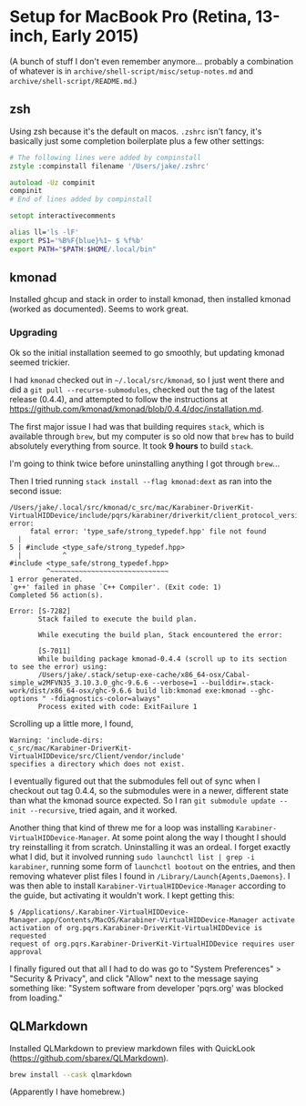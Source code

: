 # Setup for MacBook Pro (Retina, 13-inch, Early 2015)

(A bunch of stuff I don't even remember anymore... probably a combination of
whatever is in `archive/shell-script/misc/setup-notes.md` and
`archive/shell-script/README.md`.)

## zsh

Using zsh because it's the default on macos. `.zshrc` isn't fancy, it's
basically just some completion boilerplate plus a few other settings:

```zsh
# The following lines were added by compinstall
zstyle :compinstall filename '/Users/jake/.zshrc'

autoload -Uz compinit
compinit
# End of lines added by compinstall

setopt interactivecomments

alias ll='ls -lF'
export PS1='%B%F{blue}%1~ $ %f%b'
export PATH="$PATH:$HOME/.local/bin"
```

## kmonad

Installed ghcup and stack in order to install kmonad,
then installed kmonad (worked as documented).
Seems to work great.

### Upgrading

Ok so the initial installation seemed to go smoothly, but updating kmonad seemed
trickier.

I had `kmonad` checked out in `~/.local/src/kmonad`, so I just went there and
did a `git pull --recurse-submodules`, checked out the tag of the latest release
(0.4.4), and attempted to follow the instructions at
<https://github.com/kmonad/kmonad/blob/0.4.4/doc/installation.md>.

The first major issue I had was that building requires `stack`, which is
available through `brew`, but my computer is so old now that `brew` has to build
absolutely everything from source. It took **9 hours** to build `stack`.

I'm going to think twice before uninstalling anything I got through `brew`...

Then I tried running `stack install --flag kmonad:dext` as ran into the second
issue:

```raw
/Users/jake/.local/src/kmonad/c_src/mac/Karabiner-DriverKit-VirtualHIDDevice/include/pqrs/karabiner/driverkit/client_protocol_version.hpp:5:10: error:
     fatal error: 'type_safe/strong_typedef.hpp' file not found
  |                   
5 | #include <type_safe/strong_typedef.hpp>
  |          ^        
#include <type_safe/strong_typedef.hpp>
         ^~~~~~~~~~~~~~~~~~~~~~~~~~~~~~
1 error generated.    
`g++' failed in phase `C++ Compiler'. (Exit code: 1)
Completed 56 action(s).

Error: [S-7282]
       Stack failed to execute the build plan.
       
       While executing the build plan, Stack encountered the error:
       
       [S-7011]
       While building package kmonad-0.4.4 (scroll up to its section to see the error) using:
       /Users/jake/.stack/setup-exe-cache/x86_64-osx/Cabal-simple_w2MFVN35_3.10.3.0_ghc-9.6.6 --verbose=1 --builddir=.stack-work/dist/x86_64-osx/ghc-9.6.6 build lib:kmonad exe:kmonad --ghc-options " -fdiagnostics-color=always"
       Process exited with code: ExitFailure 1
```

Scrolling up a little more, I found,

```raw
Warning: 'include-dirs:
c_src/mac/Karabiner-DriverKit-VirtualHIDDevice/src/Client/vendor/include'
specifies a directory which does not exist.
```

I eventually figured out that the submodules fell out of sync when I checkout
out tag 0.4.4, so the submodules were in a newer, different state than what the
kmonad source expected. So I ran `git submodule update --init --recursive`,
tried again, and it worked.

Another thing that kind of threw me for a loop was installing
`Karabiner-VirtualHIDDevice-Manager`. At some point along the way I thought I
should try reinstalling it from scratch. Uninstalling it was an ordeal. I forget
exactly what I did, but it involved running `sudo launchctl list | grep -i karabiner`,
running some form of `launchctl bootout` on the entries, and then removing
whatever plist files I found in `/Library/Launch{Agents,Daemons}`. I was then
able to install `Karabiner-VirtualHIDDevice-Manager` according to the guide, but
activating it wouldn't work. I kept getting this:

```raw
$ /Applications/.Karabiner-VirtualHIDDevice-Manager.app/Contents/MacOS/Karabiner-VirtualHIDDevice-Manager activate
activation of org.pqrs.Karabiner-DriverKit-VirtualHIDDevice is requested
request of org.pqrs.Karabiner-DriverKit-VirtualHIDDevice requires user approval
```

I finally figured out that all I had to do was go to "System Preferences" >
"Security & Privacy", and click "Allow" next to the message saying something
like: "System software from developer 'pqrs.org' was blocked from loading."

## QLMarkdown

Installed QLMarkdown to preview markdown files with QuickLook
(<https://github.com/sbarex/QLMarkdown>).

```sh
brew install --cask qlmarkdown
```

(Apparently I have homebrew.)
